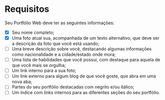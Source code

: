 # Requisitos
Seu Portfólio Web deve ter as seguintes informações:

- [x] Seu nome completo;
- [x] Uma foto atual sua, acompanhada de um texto alternativo, que deve ser a descrição da foto que você está usando;
- [ ] Uma breve descrição sobre você, destacando algumas informações como nacionalidade e a cidade/estado onde mora;
- [ ] Uma lista de habilidades que você possui, com destaque para aquela de que você mais se orgulha;
- [ ] Um link interno para a sua foto;
- [ ] Um link externo para algum blog de que você goste, que abra em uma nova aba;
- [ ] Partes do seu portfólio destacadas com negrito e/ou itálico;
- [ ] Um índice com links internos para as diferentes seções do seu portfólio.
